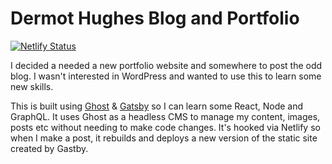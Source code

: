 # Dermot Hughes Blog and Portfolio

[![Netlify Status](https://api.netlify.com/api/v1/badges/cbfdd454-5633-4ee5-80df-225622a4f25d/deploy-status)](https://app.netlify.com/sites/dermothughes/deploys)

I decided a needed a new portfolio website and somewhere to post the odd blog. I wasn't interested in WordPress and wanted to use this to learn some new skills.

This is built using [Ghost](https://ghost.org) & [Gatsby](https://gatsbyjs.org) so I can learn some React, Node and GraphQL. It uses Ghost as a headless CMS to manage my content, images, posts etc without needing to make code changes. It's hooked via Netlify so when I make a post, it rebuilds and deploys a new version of the static site created by Gastby.

